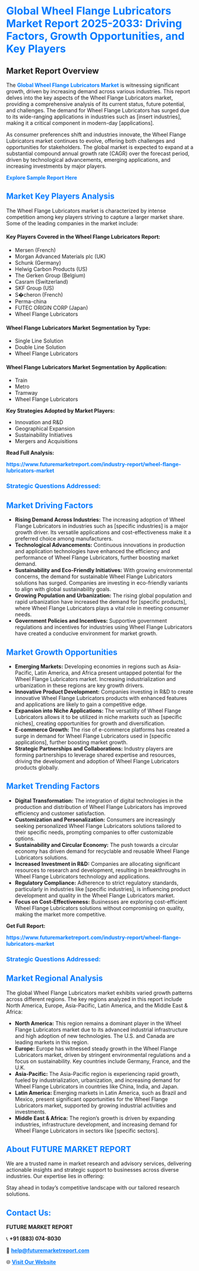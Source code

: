 <h1 style="color: #007BFF;">Global Wheel Flange Lubricators Market Report 2025-2033: Driving Factors, Growth Opportunities, and Key Players</h1>

<section id="overview">
<h2>Market Report Overview</h2>
<p>The <a href="https://www.futuremarketreport.com/industry-report/wheel-flange-lubricators-market" style="color: #007BFF; text-decoration: none;"><strong>Global Wheel Flange Lubricators Market</strong></a> is witnessing significant growth, driven by increasing demand across various industries. This report delves into the key aspects of the Wheel Flange Lubricators market, providing a comprehensive analysis of its current status, future potential, and challenges. The demand for Wheel Flange Lubricators has surged due to its wide-ranging applications in industries such as [insert industries], making it a critical component in modern-day [applications].</p>
<p>As consumer preferences shift and industries innovate, the Wheel Flange Lubricators market continues to evolve, offering both challenges and opportunities for stakeholders. The global market is expected to expand at a substantial compound annual growth rate (CAGR) over the forecast period, driven by technological advancements, emerging applications, and increasing investments by major players.</p>
</section>

<section id="overview">
<p><a href="https://www.futuremarketreport.com/request-sample/reportId=106529" style="color: #007BFF; text-decoration: none;"><strong>Explore Sample Report Here</strong></a></p>
</section>

<section id="key-players">
<h2 style="color: #007BFF;">Market Key Players Analysis</h2>
<p>The Wheel Flange Lubricators market is characterized by intense competition among key players striving to capture a larger market share. Some of the leading companies in the market include:</p>
<h4>Key Players Covered in the Wheel Flange Lubricators Report:</h4>
<ul><li>Mersen (French)</li><li>Morgan Advanced Materials plc (UK)</li><li>Schunk (Germany)</li><li>Helwig Carbon Products (US)</li><li>The Gerken Group (Belgium)</li><li>Casram (Switzerland)</li><li>SKF Group (US)</li><li>S�cheron (French)</li><li>Perma-china</li><li>FUTEC ORIGIN CORP (Japan)</li><li>Wheel Flange Lubricators</li></ul>
<h4>Wheel Flange Lubricators Market Segmentation by Type:</h4>
<ul><li>Single Line Solution</li><li>Double Line Solution</li><li>Wheel Flange Lubricators</li></ul>

<h4>Wheel Flange Lubricators Market Segmentation by Application:</h4>
<ul><li>Train</li><li>Metro</li><li>Tramway</li><li>Wheel Flange Lubricators</li></ul>
<p><strong>Key Strategies Adopted by Market Players:</strong></p>
<ul>
<li>Innovation and R&D</li>
<li>Geographical Expansion</li>
<li>Sustainability Initiatives</li>
<li>Mergers and Acquisitions</li>
</ul>
</section>

<section>
<p><strong>Read Full Analysis: </strong></p><a href="https://www.futuremarketreport.com/industry-report/wheel-flange-lubricators-market" style="color: #007BFF; text-decoration: none;"><strong>https://www.futuremarketreport.com/industry-report/wheel-flange-lubricators-market</strong></a>
<h3 style="color: #007BFF;">Strategic Questions Addressed:</h3>
</section>

<section id="driving-factors">
<h2 style="color: #007BFF;">Market Driving Factors</h2>
<ul>
<li><strong>Rising Demand Across Industries:</strong> The increasing adoption of Wheel Flange Lubricators in industries such as [specific industries] is a major growth driver. Its versatile applications and cost-effectiveness make it a preferred choice among manufacturers.</li>
<li><strong>Technological Advancements:</strong> Continuous innovations in production and application technologies have enhanced the efficiency and performance of Wheel Flange Lubricators, further boosting market demand.</li>
<li><strong>Sustainability and Eco-Friendly Initiatives:</strong> With growing environmental concerns, the demand for sustainable Wheel Flange Lubricators solutions has surged. Companies are investing in eco-friendly variants to align with global sustainability goals.</li>
<li><strong>Growing Population and Urbanization:</strong> The rising global population and rapid urbanization have increased the demand for [specific products], where Wheel Flange Lubricators plays a vital role in meeting consumer needs.</li>
<li><strong>Government Policies and Incentives:</strong> Supportive government regulations and incentives for industries using Wheel Flange Lubricators have created a conducive environment for market growth.</li>
</ul>
</section>

<section id="growth-opportunities">
<h2 style="color: #007BFF;">Market Growth Opportunities</h2>
<ul>
<li><strong>Emerging Markets:</strong> Developing economies in regions such as Asia-Pacific, Latin America, and Africa present untapped potential for the Wheel Flange Lubricators market. Increasing industrialization and urbanization in these regions are key growth drivers.</li>
<li><strong>Innovative Product Development:</strong> Companies investing in R&D to create innovative Wheel Flange Lubricators products with enhanced features and applications are likely to gain a competitive edge.</li>
<li><strong>Expansion into Niche Applications:</strong> The versatility of Wheel Flange Lubricators allows it to be utilized in niche markets such as [specific niches], creating opportunities for growth and diversification.</li>
<li><strong>E-commerce Growth:</strong> The rise of e-commerce platforms has created a surge in demand for Wheel Flange Lubricators used in [specific applications], further boosting market growth.</li>
<li><strong>Strategic Partnerships and Collaborations:</strong> Industry players are forming partnerships to leverage shared expertise and resources, driving the development and adoption of Wheel Flange Lubricators products globally.</li>
</ul>
</section>

<section id="trending-factors">
<h2 style="color: #007BFF;">Market Trending Factors</h2>
<ul>
<li><strong>Digital Transformation:</strong> The integration of digital technologies in the production and distribution of Wheel Flange Lubricators has improved efficiency and customer satisfaction.</li>
<li><strong>Customization and Personalization:</strong> Consumers are increasingly seeking personalized Wheel Flange Lubricators solutions tailored to their specific needs, prompting companies to offer customizable options.</li>
<li><strong>Sustainability and Circular Economy:</strong> The push towards a circular economy has driven demand for recyclable and reusable Wheel Flange Lubricators solutions.</li>
<li><strong>Increased Investment in R&D:</strong> Companies are allocating significant resources to research and development, resulting in breakthroughs in Wheel Flange Lubricators technology and applications.</li>
<li><strong>Regulatory Compliance:</strong> Adherence to strict regulatory standards, particularly in industries like [specific industries], is influencing product development and quality in the Wheel Flange Lubricators market.</li>
<li><strong>Focus on Cost-Effectiveness:</strong> Businesses are exploring cost-efficient Wheel Flange Lubricators solutions without compromising on quality, making the market more competitive.</li>
</ul>
</section>

<section>
<p><strong>Get Full Report: </strong></p><a href="https://www.futuremarketreport.com/industry-report/wheel-flange-lubricators-market" style="color: #007BFF; text-decoration: none;"><strong>https://www.futuremarketreport.com/industry-report/wheel-flange-lubricators-market</strong></a>
<h3 style="color: #007BFF;">Strategic Questions Addressed:</h3>
</section>


<section id="regional-analysis">
<h2 style="color: #007BFF;">Market Regional Analysis</h2>
<p>The global Wheel Flange Lubricators market exhibits varied growth patterns across different regions. The key regions analyzed in this report include North America, Europe, Asia-Pacific, Latin America, and the Middle East & Africa:</p>
<ul>
<li><strong>North America:</strong> This region remains a dominant player in the Wheel Flange Lubricators market due to its advanced industrial infrastructure and high adoption of new technologies. The U.S. and Canada are leading markets in this region.</li>
<li><strong>Europe:</strong> Europe has witnessed steady growth in the Wheel Flange Lubricators market, driven by stringent environmental regulations and a focus on sustainability. Key countries include Germany, France, and the U.K.</li>
<li><strong>Asia-Pacific:</strong> The Asia-Pacific region is experiencing rapid growth, fueled by industrialization, urbanization, and increasing demand for Wheel Flange Lubricators in countries like China, India, and Japan.</li>
<li><strong>Latin America:</strong> Emerging markets in Latin America, such as Brazil and Mexico, present significant opportunities for the Wheel Flange Lubricators market, supported by growing industrial activities and investments.</li>
<li><strong>Middle East & Africa:</strong> The region’s growth is driven by expanding industries, infrastructure development, and increasing demand for Wheel Flange Lubricators in sectors like [specific sectors].</li>
</ul>
</section>

<footer>
<h2 style="color: #007BFF;">About FUTURE MARKET REPORT</h2>
<p>We are a trusted name in market research and advisory services, delivering actionable insights and strategic support to businesses across diverse industries. Our expertise lies in offering:</p>

<p>Stay ahead in today’s competitive landscape with our tailored research solutions.</p>

<h2 style="color: #007BFF;">Contact Us:</h2>
<p><strong>FUTURE MARKET REPORT</strong></p>
<p>📞 <strong>+91 (883) 074-8030</strong></p>
<p>📧 <strong><a href="mailto:help@futuremarketreport.com" style="color: #007BFF;">help@futuremarketreport.com</a></strong></p>
<p>🌐 <strong><a href="https://www.futuremarketreport.com/" style="color: #007BFF;">Visit Our Website</a></strong></p>
</footer>